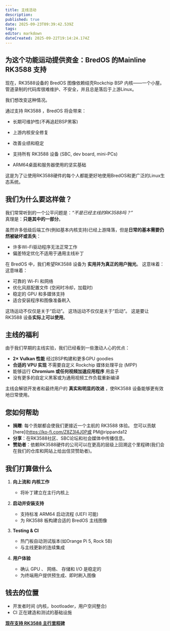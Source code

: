 ```yaml
---
title: 主线活动
description:
published: true
date: 2025-09-23T09:39:42.539Z
tags:
editor: markdown
dateCreated: 2025-09-22T19:14:24.174Z
---
```


## 为这个功能运动提供资金：BredOS 的Mainline RK3588 支持

现在，RK3588设备的 BredOS 图像依赖结壳Rockchip BSP 内核——一个小屋。 管道录制的代码库很难维护、不安全，并且总是落后于上游Linux。

我们想改变这种情况。

通过支持 RK3588 ，BredOS 将会带来：

- 长期可维护性(不再追赶BSP黑客)

- 上游内核安全修复

- 改善业绩和稳定

- 支持所有 RK3588 设备 (SBC, dev board, mini-PCs)

- ARM64桌面和服务器使用的坚实基础

这是为了让使用RK3588硬件的每个人都能更好地使用BredOS和更广泛的Linux生态系统。

## 我们为什么要这样做？

我们常常听到的一个公平问题是：_“不是已经主线的RK3588吗？”_\
真理是：**只是其中的一部分**。

虽然许多低级后端工作(例如基本内核支持)已经上游降落，但是**日常的基本需要仍然被破坏或丢失**：

- 许多Wi-Fi驱动程序无法正常工作
- 偏差特定优化不适用于通用主线补丁

在 BredOS 中，我们希望RK3588 设备为 **实用并为真正的用户抛光**。 这意味着： 这意味着：

- 可靠的 Wi-Fi 和网络
- 优化风扇配置文件 (空闲时冷却，加载时)
- 稳定的 GPU 和多媒体支持
- 适合安装程序和图像准备刷入

这场运动不仅仅是关于“启动”。 这场运动不仅仅是关于“启动”。 这是要让 RK3588 设备**实际上可以使用**。

## 主线的福利

由于我们早期的主线实验，我们已经看到一些激动人心的优点：

- **2× Vulkan 性能** 经过BSP构建和更多GPU goodies
- **合适的 VPU 实现** 不需要自定义 Rockchip 媒体处理平台 (MPP)
- 能够运行 **Chromium 或任何视频加速应用程序** 用盒子
- 没有更多的自定义黑客或为通用视频工作负载重新编译

主线会解锁开发者和最终用户的 **真实和明显的改进** ，使RK3588 设备能够更有效地日常使用。

## 您如何帮助

- **捐赠**: 每个贡献都会使我们更接近一个主航的 RK3588 体验。 您可以贡献 [here](https://ko-fi.com/Z8Z3I4J0P或 PM@rippanda12
- **分享**：在RK3588社区、SBC论坛和社会媒体中传播信息。
- **赞助者**：依赖RK3588硬件的公司可以在更高的层级上回溯这个里程碑(我们会在我们的仓库和网站上给出信贷赞助者)。

## 我们打算做什么

1. **向上流和 内核工作**
   - 将补丁建立在主行内核上

2. **启动并安装支持**
   - 支持标准 ARM64 启动流程 (UEFI 可能)
   - 为 RK3588 板构建合适的 BredOS 主线图像

3. **Testing & CI**
   - 热门板自动测试版本(如Orange Pi 5, Rock 5B)
   - 与主线更新的连续集成

4. **用户体验**
   - 确认 GPU 、 网络、 存储和 I/O 是稳定的
   - 为终端用户提供预生成、即时刷入图像

## 钱去的位置

- 开发者时间 (内核，bootloader，用户空间整合)
- CI 正在建造和测试的基础设施

**[现在支持 RK3588 主行里程碑](https://ko-fi.com/Z8Z3I4J0P)**
